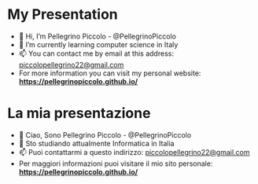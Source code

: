 # My Presentation
- 👋 Hi, I’m Pellegrino Piccolo - @PellegrinoPiccolo 
- 🌱 I’m currently learning computer science in Italy
- 📫 You can contact me by email at this address: piccolopellegrino22@gmail.com
- For more information you can visit my personal website: **https://pellegrinopiccolo.github.io/**

# La mia presentazione
- 👋 Ciao, Sono Pellegrino Piccolo - @PellegrinoPiccolo 
- 🌱 Sto studiando attualmente Informatica in Italia
- 📫 Puoi contattarmi a questo indirizzo: piccolopellegrino22@gmail.com
- Per maggiori informazioni puoi visitare il mio sito personale: **https://pellegrinopiccolo.github.io/**
<!---
PellegrinoPiccolo/PellegrinoPiccolo is a ✨ special ✨ repository because its `README.md` (this file) appears on your GitHub profile.
You can click the Preview link to take a look at your changes.
--->
